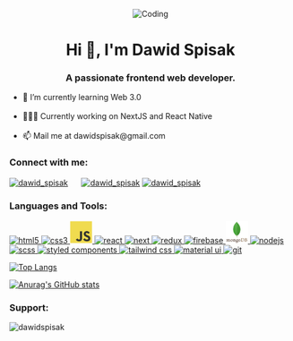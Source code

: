 
<p align="center"> 
 <img src="https://github.com/Arsenic-ATG/Arsenic-ATG/blob/master/assets/code.gif" alt="Coding">
</p>
<h1 align="center">Hi 👋, I'm Dawid Spisak</h1>
 <h3 align="center">A passionate frontend web developer.</h3>
 <ul>
 <li>🌱 I’m currently learning Web 3.0</li>
 <br />
<li>👨🏻‍💻 Currently working on NextJS and React Native</li>
<br />
<li>📫 Mail me at dawidspisak@gmail.com</li>



</ul>
<h3>
Connect with me:</h3>
<p align="left">
<a style="margin-right: 20px;" href="https://www.facebook.com/profile.php?id=100011721724719" rel="nofollow"><img align="center" src="https://cdn-icons-png.flaticon.com/512/124/124010.png" alt="dawid_spisak" height="40" style="max-width:100%;"></a>
<a href="https://www.linkedin.com/in/dawid-spisak-a62751198/" rel="nofollow"><img align="center" src="https://cdn-icons-png.flaticon.com/512/174/174857.png?w=360" alt="dawid_spisak" height="40" style="max-width:100%;"></a>
<a href="https://www.instagram.com/dawidspisak/" rel="nofollow"><img align="center" src="https://upload.wikimedia.org/wikipedia/commons/thumb/5/58/Instagram-Icon.png/1025px-Instagram-Icon.png" alt="dawid_spisak" height="40" style="max-width:100%;"></a>
</p>

<h3>Languages and Tools:</h3>
<p align="left">
<a href="https://www.w3schools.com/html/" rel="nofollow"> <img src="https://cdn0.iconfinder.com/data/icons/social-network-9/50/22-512.png" alt="html5" width="40" height="40" style="max-width:100%;"> </a>
<a href="https://www.w3schools.com/css/" rel="nofollow"> <img src="https://blog.artmetic.pl/wp-content/uploads/2019/04/css.png" alt="css3" width="40" height="40" style="max-width:100%;"> </a>
<a href="https://developer.mozilla.org/pl/docs/Web/JavaScript" rel="nofollow"> <img src="https://raw.githubusercontent.com/devicons/devicon/master/icons/javascript/javascript-original.svg" alt="js" width="40" height="40" style="max-width:100%;"> </a>
<a href="https://reactjs.org/" rel="nofollow"> <img src="https://upload.wikimedia.org/wikipedia/commons/thumb/a/a7/React-icon.svg/640px-React-icon.svg.png" alt="react" width="40" height="40" style="max-width:100%;"> </a>
 <a href="https://nextjs.org/" rel="nofollow"> <img src="https://docs.microsoft.com/pl-pl/windows/images/nextjs-logo.png" alt="next" width="40" height="40" style="max-width:100%;"> </a>
<a href="https://redux.js.org/ " rel="nofollow"> <img src="https://cdn.iconscout.com/icon/free/png-256/redux-283024.png" alt="redux" width="40" height="40" data-canonical-src="https://www.vectorlogo.zone/logos/firebase/firebase-icon.svg" style="max-width:100%;"> </a>
<a href="https://firebase.google.com/" rel="nofollow"> <img src="https://seeklogo.com/images/F/firebase-logo-402F407EE0-seeklogo.com.png" alt="firebase" width="40" height="40" data-canonical-src="https://www.vectorlogo.zone/logos/git-scm/git-scm-icon.svg" style="max-width:100%;"> </a>
<a href="https://www.mongodb.com/" rel="nofollow"> <img src="https://raw.githubusercontent.com/devicons/devicon/master/icons/mongodb/mongodb-original-wordmark.svg" width="40" height="40" style="max-width:100%;"> </a>
<a href="https://nodejs.org/en/" rel="nofollow"> <img src="https://www.svgrepo.com/show/303360/nodejs-logo.svg" alt="nodejs" width="40" height="40" style="max-width:100%;"> </a>
<a href="https://sass-lang.com/" rel="nofollow"> <img src="https://cdn.iconscout.com/icon/free/png-512/sass-226054.png" alt="scss" width="40" height="40" data-canonical-src="https://www.vectorlogo.zone/logos/getpostman/getpostman-icon.svg" style="max-width:100%;"> </a>
<a href="https://styled-components.com/" rel="nofollow"> <img src="https://miro.medium.com/max/480/1*Iohnw2aOQ5EBghVoqKA7VA.png" alt="styled components" width="40" height="40" style="max-width:100%;"> </a>
<a href="https://tailwindcss.com/" rel="nofollow"> <img src="https://upload.wikimedia.org/wikipedia/commons/thumb/d/d5/Tailwind_CSS_Logo.svg/1024px-Tailwind_CSS_Logo.svg.png" alt="tailwind css" width="40" height="40" style="max-width:100%;"> </a>
<a href="https://material-ui.com/" rel="nofollow"> <img src="https://v4.material-ui.com/static/logo.png" alt="material ui" width="40" height="40" style="max-width:100%;"> </a>
<a href="https://git-scm.com/" rel="nofollow"> <img src="https://upload.wikimedia.org/wikipedia/commons/thumb/3/3f/Git_icon.svg/1024px-Git_icon.svg.png" alt="git" width="40" height="40" data-canonical-src="https://www.vectorlogo.zone/logos/tailwindcss/tailwindcss-icon.svg" style="max-width:100%;"> </a>
</p>

[![Top Langs](https://github-readme-stats.vercel.app/api/top-langs/?username=stairss&layout=compact&theme=radical)](https://github.com/anuraghazra/github-readme-stats)

[![Anurag's GitHub stats](https://github-readme-stats.vercel.app/api?username=stairss&show_icons=true&theme=radical)](https://github.com/anuraghazra/github-readme-stats)

<!-- [![Readme Card](https://github-readme-stats.vercel.app/api/pin/?username=stairss&repo=portfolio&theme=radical)](https://github.com/anuraghazra/github-readme-stats) -->



<h3>Support:</h3>
<a href="https://www.buymeacoffee.com/dawidspisak" rel="nofollow"> <img align="left" src="https://camo.githubusercontent.com/28aae05a0fba45679e8e27d90609601e249b64a5fe30dfef05495de4f4e318d4/68747470733a2f2f63646e2e6275796d6561636f666665652e636f6d2f627574746f6e732f76322f64656661756c742d79656c6c6f772e706e67" height="50" width="210" alt="dawidspisak" data-canonical-src="https://cdn.buymeacoffee.com/buttons/v2/default-yellow.png" style="max-width:100%;"></a>


<!---
Stairss/Stairss is a ✨ special ✨ repository because its `README.md` (this file) appears on your GitHub profile.
You can click the Preview link to take a look at your changes.
--->
